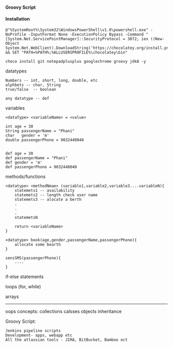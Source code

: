 #### Groovy Script

#### Installation

	@"%SystemRoot%\System32\WindowsPowerShell\v1.0\powershell.exe" -NoProfile -InputFormat None -ExecutionPolicy Bypass -Command " [System.Net.ServicePointManager]::SecurityProtocol = 3072; iex ((New-Object System.Net.WebClient).DownloadString('https://chocolatey.org/install.ps1'))" && SET "PATH=%PATH%;%ALLUSERSPROFILE%\chocolatey\bin"

	choco install git notepadplusplus googlechrome groovy jdk8 -y



datatypes

	Numbers -- int, short, long, double, etc
	alphbets -- char, String
	true/false  -- boolean
	
	any datatype -- def

variables
	
	<dataType> <variableName> = <value>
	
	int age = 30
	String passengerName = "Phani"
	char   gender = 'm'
	double passengerPhone = 9032440040
	
	
	def age = 30
	def passengerName = "Phani"
	def gender = 'm'
	def passengerPhone = 9032440040
	
	
methods/functions

	<datatype> <methodNmae> (variable1,variable2,variable3....variableN){
		statemets1 -- availability
		statemets2 -- length check user name
		statemets3 -- alocate a berth
		.
		.
		.
		statemetsN
		
		return <variableName>
	}
	
	<datatype> book(age,gender,passengerName,passengerPhone){
		allocate some bearth
	}
	
	sensSMS(passengerPhone){
		----
	}

if-else statements

loops (for, while)

arrays

-----------------------------

oops concepts:
	collections
	calsses
	objects
	inheritance
	
	
Groovy Script:

	Jenkins pipeline scripts
	Development- apps, webapp etc
	All the atlassian tools - JIRA, BitBucket, Bamboo ect
	
	
